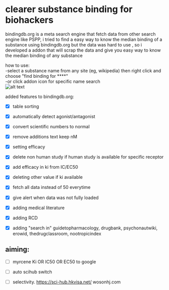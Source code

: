 
# clearer substance binding for biohackers 

bindingdb.org is a meta search engine that fetch data from other search engine like PSPP,
i tried to find a easy way to know the median binding of a substance using bindingdb.org but the data was hard to use , so i developed a addon that will scrap the data and give you easy way to know the median binding of any substance  

how to use:  
-select a substance name from any site (eg, wikipedia) then right click and choose "find binding for ****"   
-or click addon icon for specific name search  
![alt text](./stagging/how-to-use.png "Hover Text")


added features to bindingdb.org:
- [x] table sorting
- [x] automatically detect agonist/antagonist
- [x] convert scientific numbers to normal
- [x] remove additions text keep nM
- [x] setting efficacy
- [x] delete non human study if human study is available for specific receptor
- [x] add efficacy in ki from IC/EC50
- [x] deleting other value if ki available
- [x] fetch all data instead of 50 everytime
- [x] give alert when data was not fully loaded

- [x] adding medical literature
- [x] adding RCD
- [x] adding "search in" guidetopharmacology, drugbank, psychonautwiki, erowid, thedrugclassroom, nootropicindex

## aiming:
- [ ] myrcene Ki OR IC50 OR EC50 to google
- [ ] auto scihub switch
- [ ] selectivity.
https://sci-hub.hkvisa.net/ 
wosonhj.com

